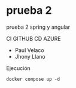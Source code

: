 # prueba 2
prueba 2 spring y angular

CI GITHUB
CD AZURE

- Paul Velaco
- Jhony Llano

Ejecución
```
docker compose up -d
```
